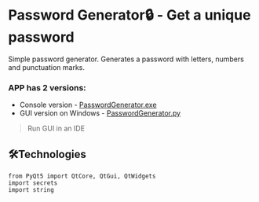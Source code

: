 # Password Generator🔒 - Get a unique password
Simple password generator. Generates a password with letters, numbers and punctuation marks.

### APP has 2 versions: 
* Console version - [PasswordGenerator.exe](https://github.com/mrDisa/Password-Generator/blob/main/PasswordGenerator.exe)
* GUI version on Windows - [PasswordGenerator.py](https://github.com/mrDisa/Password-Generator/blob/main/PasswordGenerator.py)
> Run GUI in an IDE

## 🛠️Technologies
```
from PyQt5 import QtCore, QtGui, QtWidgets
import secrets
import string
```
